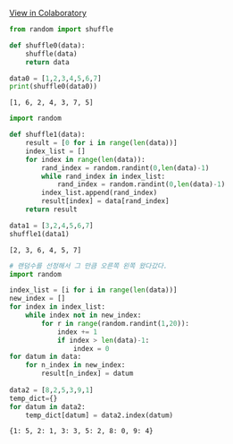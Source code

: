 
[View in Colaboratory](https://colab.research.google.com/github/soryeongk/TIL/blob/master/Dataitgirls/180713_python_shuffle.ipynb)


```python
from random import shuffle

def shuffle0(data):
    shuffle(data)
    return data

data0 = [1,2,3,4,5,6,7]
print(shuffle0(data0))
```

    [1, 6, 2, 4, 3, 7, 5]
    


```python
import random

def shuffle1(data):
    result = [0 for i in range(len(data))]
    index_list = []
    for index in range(len(data)):
        rand_index = random.randint(0,len(data)-1)
        while rand_index in index_list:
            rand_index = random.randint(0,len(data)-1)
        index_list.append(rand_index)
        result[index] = data[rand_index]
    return result

data1 = [3,2,4,5,6,7]
shuffle1(data1)
```




    [2, 3, 6, 4, 5, 7]




```python
# 랜덤수를 선정해서 그 만큼 오른쪽 왼쪽 왔다갔다.
import random

index_list = [i for i in range(len(data))]
new_index = []
for index in index_list:
    while index not in new_index:
        for r in range(random.randint(1,20)):
            index += 1
            if index > len(data)-1:
                index = 0
for datum in data:
    for n_index in new_index:
        result[n_index] = datum
    
data2 = [8,2,5,3,9,1]
temp_dict={}
for datum in data2:
    temp_dict[datum] = data2.index(datum)

```




    {1: 5, 2: 1, 3: 3, 5: 2, 8: 0, 9: 4}


